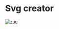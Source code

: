 # Svg creator

[![zuu](https://github.com/taishingi/svg-creator/actions/workflows/rust.yml/badge.svg)](https://github.com/taishingi/svg-creator/actions/workflows/rust.yml)
